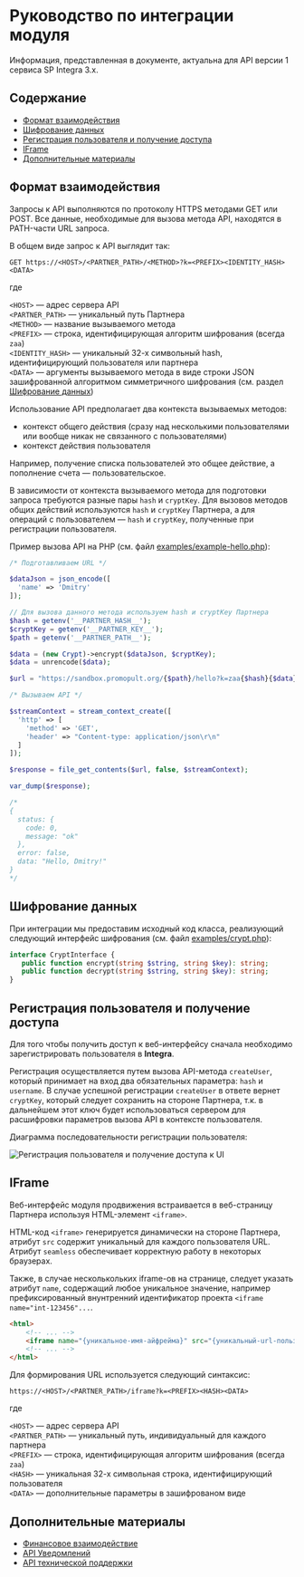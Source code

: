 # Руководство по интеграции модуля

Информация, представленная в документе, актуальна для API версии 1 сервиса SP Integra 3.x.

## Содержание

* [Формат взаимодействия](#формат-взаимодействия)
* [Шифрование данных](#шифрование-данных)
* [Регистрация пользователя и получение доступа](#регистрация-пользователя-и-получение-доступа)
* [IFrame](#iframe)
* [Дополнительные материалы](#дополнительные-материалы)



<a name="формат-взаимодействия"></a>

## Формат взаимодействия

Запросы к API выполняются по протоколу HTTPS методами GET или POST. 
Все данные, необходимые для вызова метода API, находятся в PATH-части URL запроса. 

В общем виде запрос к API выглядит так:

`GET https://<HOST>/<PARTNER_PATH>/<METHOD>?k=<PREFIX><IDENTITY_HASH><DATA>`

где  

`<HOST>` — адрес сервера API  
`<PARTNER_PATH>` — уникальный путь Партнера  
`<METHOD>` — название вызываемого метода  
`<PREFIX>` — строка, идентифицирующая алгоритм шифрования (всегда `zaa`)  
`<IDENTITY_HASH>` — уникальный 32-х символьный hash, идентифицирующий пользователя или партнера  
`<DATA>` — аргументы вызываемого метода в виде строки JSON зашифрованной алгоритмом симметричного шифрования (см. раздел [Шифрование данных](#шифрование-данных)) 

Использование API предполагает два контекста вызываемых методов: 
 * контекст общего действия (сразу над несколькими пользователями или вообще никак не связанного с пользователями)
 * контекст действия пользователя

Например, получение списка пользователей это общее действие, а пополнение счета — пользовательское.

В зависимости от контекста вызываемого метода для подготовки запроса требуются разные пары `hash` и `cryptKey`. 
Для вызовов методов общих действий используются `hash` и `cryptKey` Партнера, а для операций с пользователем — `hash` и `cryptKey`, полученные при регистрации пользователя.

Пример вызова API на PHP (см. файл [examples/example-hello.php](examples/example-hello.php)):

```php
/* Подготавливаем URL */

$dataJson = json_encode([
  'name' => 'Dmitry'
]);

// Для вызова данного метода используем hash и cryptKey Партнера
$hash = getenv('__PARTNER_HASH__');
$cryptKey = getenv('__PARTNER_KEY__');
$path = getenv('__PARTNER_PATH__');

$data = (new Crypt)->encrypt($dataJson, $cryptKey);
$data = unrencode($data);

$url = "https://sandbox.promopult.org/{$path}/hello?k=zaa{$hash}{$data}";

/* Вызываем API */

$streamContext = stream_context_create([
  'http' => [
    'method' => 'GET',
    'header' => "Content-type: application/json\r\n"
  ]
]);

$response = file_get_contents($url, false, $streamContext);

var_dump($response);

/*
{ 
  status: {
    code: 0, 
    message: "ok" 
  }, 
  error: false, 
  data: "Hello, Dmitry!" 
}
*/

```

<a name="шифрование-данных"></a>

## Шифрование данных

При интеграции мы предоставим исходный код класса, реализующий следующий интерфейс шифрования (см. файл [examples/crypt.php](examples/crypt.php)):   

```php
interface CryptInterface {
   public function encrypt(string $string, string $key): string;
   public function decrypt(string $string, string $key): string;
}
```

<a name="регистрация-пользователя-и-получение-доступа"></a>

## Регистрация пользователя и получение доступа

Для того чтобы получить доступ к веб-интерфейсу сначала необходимо зарегистрировать пользователя в __Integra__.

Регистрация осуществляется путем вызова API-метода `createUser`, который принимает на вход два обязательных параметра: `hash` и `username`. 
В случае успешной регистрации `createUser` в ответе вернет `cryptKey`, который следует сохранить на стороне Партнера, т.к. в дальнейшем этот ключ будет использоваться сервером для расшифровки параметров вызова API в контексте пользователя.   
 
Диаграмма последовательности регистрации пользователя:

![Регистрация пользователя и получение доступа к UI](diagram-create-user.svg)



<a name="iframe"></a>

## IFrame

Веб-интерфейс модуля продвижения встраивается в веб-страницу Партнера используя HTML-элемент `<iframe>`.

HTML-код `<iframe>` генерируется динамически на стороне Партнера, атрибут `src` содержит уникальный для каждого пользователя URL. Атрибут `seamless` обеспечивает корректную работу в некоторых браузерах. 

Также, в случае несколькольких iframe-ов на странице, следует указать атрибут `name`, содержащий любое уникальное значение, например префиксированный внунтренний идентификатор проекта `<iframe name="int-123456"...`.

```html
<html>
    <!-- ... -->
    <iframe name="{уникальное-имя-айфрейма}" src="{уникальный-url-пользователя}" seamless="seamless"></iframe>
    <!-- ... -->
</html>
``` 

Для формирования URL используется следующий синтаксис: 

`https://<HOST>/<PARTNER_PATH>/iframe?k=<PREFIX><HASH><DATA>`

где

`<HOST>` — адрес сервера API  
`<PARTNER_PATH>` — уникальный путь, индивидуальный для каждого партнера  
`<PREFIX>` — строка, идентифицирующая алгоритм шифрования (всегда `zaa`)  
`<HASH>` — уникальная 32-х символьная строка, идентифицирующий пользователя  
`<DATA>` — дополнительные параметры в зашифрованом виде  


<a name="дополнительные-материалы"></a>

## Дополнительные материалы

* [Финансовое взаимодействие](guide-finance.md)
* [API Уведомлений](#api-уведомлений)
* [API технической поддержки](#api-технической-поддержки)
